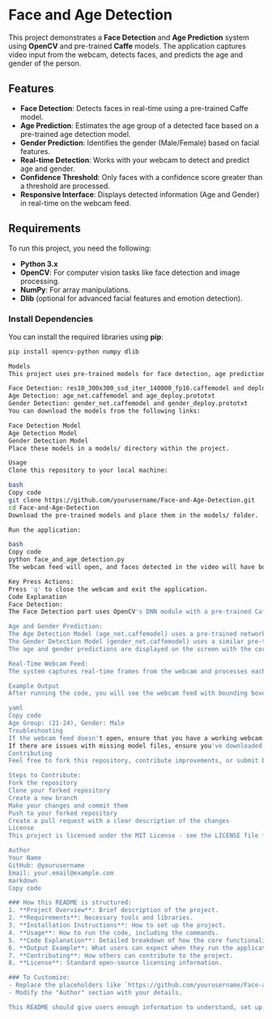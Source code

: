 # Face and Age Detection

This project demonstrates a **Face Detection** and **Age Prediction** system using **OpenCV** and pre-trained **Caffe** models. The application captures video input from the webcam, detects faces, and predicts the age and gender of the person.

## Features

- **Face Detection**: Detects faces in real-time using a pre-trained Caffe model.
- **Age Prediction**: Estimates the age group of a detected face based on a pre-trained age detection model.
- **Gender Prediction**: Identifies the gender (Male/Female) based on facial features.
- **Real-time Detection**: Works with your webcam to detect and predict age and gender.
- **Confidence Threshold**: Only faces with a confidence score greater than a threshold are processed.
- **Responsive Interface**: Displays detected information (Age and Gender) in real-time on the webcam feed.

## Requirements

To run this project, you need the following:

- **Python 3.x**
- **OpenCV**: For computer vision tasks like face detection and image processing.
- **NumPy**: For array manipulations.
- **Dlib** (optional for advanced facial features and emotion detection).

### Install Dependencies

You can install the required libraries using **pip**:

```bash
pip install opencv-python numpy dlib

Models
This project uses pre-trained models for face detection, age prediction, and gender prediction. You will need to download the following models:

Face Detection: res10_300x300_ssd_iter_140000_fp16.caffemodel and deploy.prototxt
Age Detection: age_net.caffemodel and age_deploy.prototxt
Gender Detection: gender_net.caffemodel and gender_deploy.prototxt
You can download the models from the following links:

Face Detection Model
Age Detection Model
Gender Detection Model
Place these models in a models/ directory within the project.

Usage
Clone this repository to your local machine:

bash
Copy code
git clone https://github.com/yourusername/Face-and-Age-Detection.git
cd Face-and-Age-Detection
Download the pre-trained models and place them in the models/ folder.

Run the application:

bash
Copy code
python face_and_age_detection.py
The webcam feed will open, and faces detected in the video will have bounding boxes drawn around them. The system will also display the predicted age group and gender of the person in real-time.

Key Press Actions:
Press 'q' to close the webcam and exit the application.
Code Explanation
Face Detection:
The Face Detection part uses OpenCV's DNN module with a pre-trained Caffe model (res10_300x300_ssd_iter_140000_fp16.caffemodel). This model identifies faces in real-time video frames captured by the webcam.

Age and Gender Prediction:
The Age Detection Model (age_net.caffemodel) uses a pre-trained network that predicts the age group based on the detected face.
The Gender Detection Model (gender_net.caffemodel) uses a similar pre-trained model to predict the gender (Male or Female).
The age and gender predictions are displayed on the screen with the corresponding face detection bounding box.

Real-Time Webcam Feed:
The system captures real-time frames from the webcam and processes each frame to detect faces, predict the age, and identify gender.

Example Output
After running the code, you will see the webcam feed with bounding boxes around detected faces. The system will also display the predicted age group and gender, like:

yaml
Copy code
Age Group: (21-24), Gender: Male
Troubleshooting
If the webcam feed doesn't open, ensure that you have a working webcam and that the required permissions are granted to access it.
If there are issues with missing model files, ensure you've downloaded and placed them correctly in the models/ folder.
Contributing
Feel free to fork this repository, contribute improvements, or submit bug reports. Contributions are welcome!

Steps to Contribute:
Fork the repository
Clone your forked repository
Create a new branch
Make your changes and commit them
Push to your forked repository
Create a pull request with a clear description of the changes
License
This project is licensed under the MIT License - see the LICENSE file for details.

Author
Your Name
GitHub: @yourusername
Email: your.email@example.com
markdown
Copy code

### How this README is structured:
1. **Project Overview**: Brief description of the project.
2. **Requirements**: Necessary tools and libraries.
3. **Installation Instructions**: How to set up the project.
4. **Usage**: How to run the code, including the commands.
5. **Code Explanation**: Detailed breakdown of how the core functionality works.
6. **Output Example**: What users can expect when they run the application.
7. **Contributing**: How others can contribute to the project.
8. **License**: Standard open-source licensing information.

### To Customize:
- Replace the placeholders like `https://github.com/yourusername/Face-and-Age-Detection` with your actual GitHub repository link.
- Modify the "Author" section with your details.

This README should give users enough information to understand, set up, and use your Face and Age Detection system!






